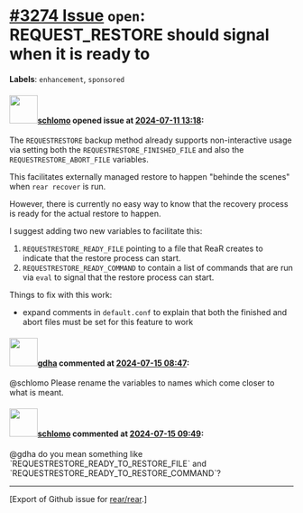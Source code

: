 [\#3274 Issue](https://github.com/rear/rear/issues/3274) `open`: REQUEST\_RESTORE should signal when it is ready to
===================================================================================================================

**Labels**: `enhancement`, `sponsored`

#### <img src="https://avatars.githubusercontent.com/u/101384?v=4" width="50">[schlomo](https://github.com/schlomo) opened issue at [2024-07-11 13:18](https://github.com/rear/rear/issues/3274):

The `REQUESTRESTORE` backup method already supports non-interactive
usage via setting both the `REQUESTRESTORE_FINISHED_FILE` and also the
`REQUESTRESTORE_ABORT_FILE` variables.

This facilitates externally managed restore to happen "behinde the
scenes" when `rear recover` is run.

However, there is currently no easy way to know that the recovery
process is ready for the actual restore to happen.

I suggest adding two new variables to facilitate this:

1.  `REQUESTRESTORE_READY_FILE` pointing to a file that ReaR creates to
    indicate that the restore process can start.
2.  `REQUESTRESTORE_READY_COMMAND` to contain a list of commands that
    are run via `eval` to signal that the restore process can start.

Things to fix with this work:

-   expand comments in `default.conf` to explain that both the finished
    and abort files must be set for this feature to work

#### <img src="https://avatars.githubusercontent.com/u/888633?u=cdaeb31efcc0048d3619651aa18dd4b76e636b21&v=4" width="50">[gdha](https://github.com/gdha) commented at [2024-07-15 08:47](https://github.com/rear/rear/issues/3274#issuecomment-2227990160):

@schlomo Please rename the variables to names which come closer to what
is meant.

#### <img src="https://avatars.githubusercontent.com/u/101384?v=4" width="50">[schlomo](https://github.com/schlomo) commented at [2024-07-15 09:49](https://github.com/rear/rear/issues/3274#issuecomment-2228106147):

@gdha do you mean something like
ˋREQUESTRESTORE\_READY\_TO\_RESTORE\_FILEˋ and
ˋREQUESTRESTORE\_READY\_TO\_RESTORE\_COMMANDˋ?

------------------------------------------------------------------------

\[Export of Github issue for
[rear/rear](https://github.com/rear/rear).\]
